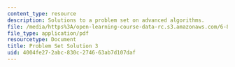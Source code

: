 ```yaml
---
content_type: resource
description: Solutions to a problem set on advanced algorithms.
file: /media/https%3A/open-learning-course-data-rc.s3.amazonaws.com/6-854j-advanced-algorithms-fall-2008/4004fe272abc830c274663ab7d107daf_solution3.pdf
file_type: application/pdf
resourcetype: Document
title: Problem Set Solution 3
uid: 4004fe27-2abc-830c-2746-63ab7d107daf
---
```

